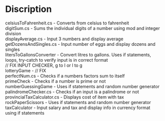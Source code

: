 # Discription

celsiusToFahrenheit.cs - Converts from celsius to fahrenheit <br />
digitSum.cs - Sums the individual digits of a number using mod and integer division <br />
displayAverage.cs - Input 3 numbers and display average <br />
getDozensAndSingles.cs - Input number of eggs and display dozens and singles <br />
litersToGallonsConverter - Convert litres to gallons. Uses if statements, loops, try-catch to verify input is in correct format <br />
// FIX INPUT CHECKER, g to l or l to g <br />
lotteryGame -  // FIX <br />
perfectNum.cs - Checks if a numbers factors sum to itself <br />
primeCheck - Checks if a number is prime or not <br />
numberGuessingGame - Uses if statements and random number generator <br />
palindromeChecker.cs - Checks if an input is a palindrome or not <br />
provincialTaxCalculator.cs -  Displays cost of item with tax <br />
rockPaperScissors - Uses if statements and random number generator <br />
taxCalculator - Input salary and tax and display info in currency format using if statements <br />
